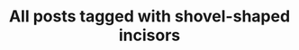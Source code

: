 ---
layout: tag
title: "All posts tagged with shovel-shaped incisors"
permalink: /weblog/tags/shovel-shaped-incisors/
taxonomy: shovel-shaped incisors
---